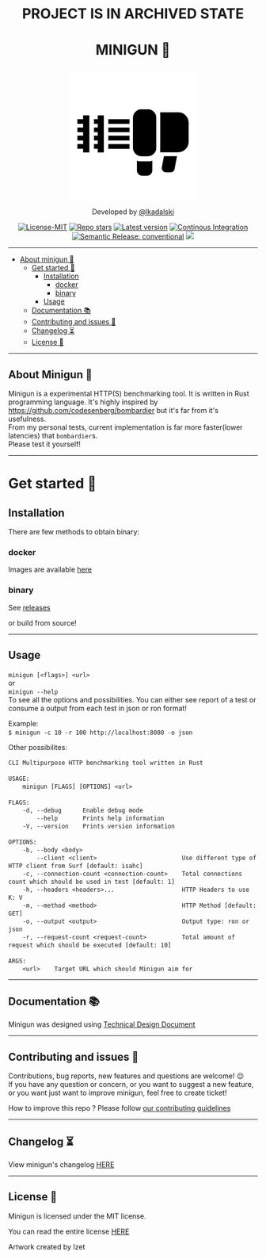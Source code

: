 
# <p align="center" color="red"> PROJECT IS IN ARCHIVED STATE </p>
# <p align="center"> MINIGUN  🦀 </p>

<p align="center">
  <img src="docs/images/minigun.svg" width="256" height="256" />
</p>

<p align="center">Developed by <a href="https://lkadalski.github.io/" target="_blank">@lkadalski</a></p>

<p align="center">
  <a href="https://opensource.org/licenses/MIT"><img
      src="https://img.shields.io/badge/License-MIT-teal.svg"
      alt="License-MIT"
  /></a>
  <a href="https://github.com/lkadalski/minigun/stargazers">
  <img
      src="https://img.shields.io/github/stars/lkadalski/minigun.svg"
      alt="Repo stars"
  /></a>
    <a href="https://github.com/lkadalski/minigun/releases">
    <img
      src="https://img.shields.io/github/v/release/lkadalski/minigun?sort=semver"
      alt="Latest version"
  /></a>
      <a href="https://github.com/lkadalski/minigun/actions/workflows/build.yml">
      <img
      src="https://github.com/lkadalski/minigun/actions/workflows/build.yml/badge.svg"
      alt="Continous Integration"
  /></a>
      <a href="https://github.com/lkadalski/minigun/releases">
      <img
      src="https://img.shields.io/badge/semantic--release-conventional-e10079?logo=semantic-release"
      alt="Semantic Release: conventional"
  /></a>
  <a href="https://codecov.io/gh/lkadalski/minigun"><img src="https://codecov.io/gh/lkadalski/minigun/branch/master/graph/badge.svg?token=VICVX5EAEM"/></a>

<!--   <a href="https://crates.io/crates/minigun"
    ><img
      src="https://img.shields.io/crates/d/minigun.svg"
      alt="Downloads counter"
  /></a>
  <a href="https://crates.io/crates/minigun"
    ><img
      src="https://img.shields.io/crates/v/minigun.svg"
      alt="Latest version"
  /></a>
   -->

---

- [About minigun 👑](#about-minigun-)
  - [Get started 🏁](#get-started-)
      - [Installation](#installation)
        - [docker](#docker)
        - [binary](#binary)
      - [Usage](#usage)
  - [Documentation 📚](#documentation-)
  - [Contributing and issues 🤝](#contributing-and-issues-)
  - [Changelog ⏳](#changelog-)
  - [License 📃](#license-)


---

## About Minigun 👑

Minigun is a experimental HTTP(S) benchmarking tool. It is written in Rust programming language.
It's highly inspired by https://github.com/codesenberg/bombardier but it's far from it's usefulness. <br>
From my personal tests, current implementation is far more faster(lower latencies) that `bombardier`s. <br>
Please test it yourself!

---

# Get started 🏁

## Installation
There are few methods to obtain binary:
<!--
### cargo
TBD -->
### docker
Images are available [here](https://hub.docker.com/r/lkadalski/minigun/tags)
### binary
See [releases](https://github.com/lkadalski/minigun/releases)

or build from source!

---

## Usage

`minigun [<flags>] <url>` <br>
or  <br>
`minigun --help` <br>
To see all the options and possibilities.
You can either see report of a test or consume a output from each test in json or ron format!

Example: <br>
`$ minigun -c 10 -r 100 http://localhost:8080 -o json` <br>

Other possibilites: <br>
```
CLI Multipurpose HTTP benchmarking tool written in Rust

USAGE:
    minigun [FLAGS] [OPTIONS] <url>

FLAGS:
    -d, --debug      Enable debug mode
        --help       Prints help information
    -V, --version    Prints version information

OPTIONS:
    -b, --body <body>
        --client <client>                        Use different type of HTTP client from Surf [default: isahc]
    -c, --connection-count <connection-count>    Total connections count which should be used in test [default: 1]
    -h, --headers <headers>...                   HTTP Headers to use K: V
    -m, --method <method>                        HTTP Method [default: GET]
    -o, --output <output>                        Output type: ron or json
    -r, --request-count <request-count>          Total amount of request which should be executed [default: 10]

ARGS:
    <url>    Target URL which should Minigun aim for
```

---

## Documentation 📚

Minigun was designed using [Technical Design Document](docs/TDD.md)

<!-- The developer documentation can be found on Rust Docs at <https://docs.rs/minigun> -->

---

## Contributing and issues 🤝

Contributions, bug reports, new features and questions are welcome! 😉 <br>
If you have any question or concern, or you want to suggest a new feature, or you want just want to improve minigun, feel free to create ticket!

How to improve this repo ? Please follow [our contributing guidelines](docs/CONTRIBUTING.md)

---

## Changelog ⏳
View minigun's changelog [HERE](docs/CHANGELOG.md)

---

## License 📃

Minigun is licensed under the MIT license.

You can read the entire license [HERE](LICENSE)

Artwork created by Izet
